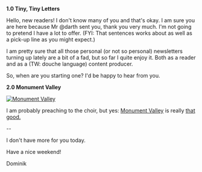 **1.0 Tiny, Tiny Letters**

Hello, new readers! I don't know many of you and that's okay. I am sure you are here because Mr @darth sent you, thank you very much. I'm not going to pretend I have a lot to offer. (FYI: That sentences works about as well as a pick-up line as you might expect.)

I am pretty sure that all those personal (or not so personal) newsletters turning up lately are a bit of a fad, but so far I quite enjoy it. Both as a reader and as a (TW: douche language) content producer.

So, when are you starting one? I'd be happy to hear from you.

**2.0 Monument Valley**

[![Monument Valley](http://distilleryimage4.ak.instagram.com/7758c80cbbce11e39f660002c955bd28_8.jpg)](http://instagram.com/p/mXDz2-o5py/)

I am probably preaching to the choir, but yes: [Monument Valley](http://www.monumentvalleygame.com/) is really [that good.](http://www.macstories.net/reviews/monument-valley-review/)

--

I don't have more for you today.

Have a nice weekend!

Dominik